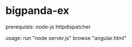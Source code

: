 # bigpanda-ex

prerequists:
  node-js
  httpdispatcher

usage:
  run "node server.js"
  browse "angular.html"
